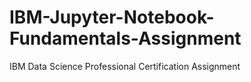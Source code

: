 # IBM-Jupyter-Notebook-Fundamentals-Assignment
IBM Data Science Professional Certification Assignment
